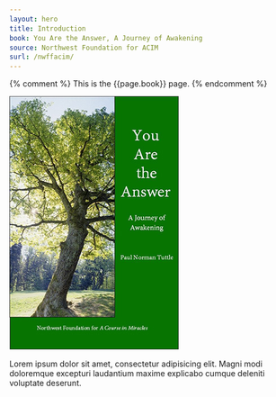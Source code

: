 ```yaml
---
layout: hero
title: Introduction
book: You Are the Answer, A Journey of Awakening
source: Northwest Foundation for ACIM
surl: /nwffacim/
---
```

{% comment %}
This is the {{page.book}} page.
{% endcomment %}

<div class="hero">
  <div class="hero-content">
    <img src="/public/img/nwffacim/yaa/cover-s.jpg" alt="Logo Image" class="hero-logo">
    <p>Lorem ipsum dolor sit amet, consectetur adipisicing elit. Magni modi doloremque excepturi laudantium maxime explicabo cumque deleniti voluptate deserunt.</p>
  </div>
</div>

